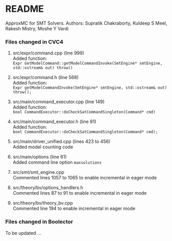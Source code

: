 # README #

ApproxMC for SMT Solvers.
Authors: Supratik Chakraborty, Kuldeep S Meel, Rakesh Mistry, Moshe Y Vardi
### Files changed in CVC4 ###

  1. src/expr/command.cpp (line 999)  
     Added function:  
     `Expr GetModelCommand::getModelCommandInvoke(SmtEngine* smtEngine, std::ostream& out) throw()`

  2. src/expr/command.h (line 568)  
     Added function:  
     `Expr getModelCommandInvoke(SmtEngine* smtEngine, std::ostream& out) throw();`

  3. src/main/command_executor.cpp (line 149)  
     Added function:  
     `bool CommandExecutor::doCheckSatCommandSingleton(Command* cmd)`

  4. src/main/command_executor.h (line 81)  
     Added function:  
     `bool CommandExecutor::doCheckSatCommandSingleton(Command* cmd);`

  5. src/main/driver_unified.cpp (lines 423 to 456)  
     Added model counting code

  6. src/main/options (line 61)  
     Added command line option `maxsolutions`

  7. src/smt/smt_engine.cpp  
     Commented lines 1057 to 1065 to enable incremental in eager mode

  8. src/theory/bv/options_handlers.h  
     Commented lines 87 to 91 to enable incremental in eager mode

  9. src/theory/bv/theory_bv.cpp  
     Commented line 194 to enable incremental in eager mode


### Files changed in Boolector ###

To be updated ...
